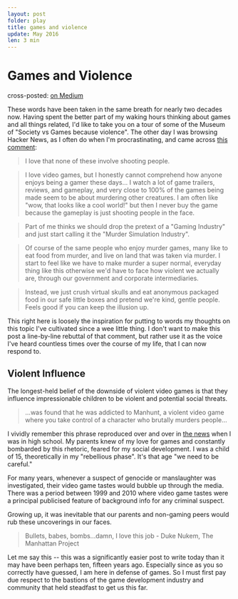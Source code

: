 ```yaml
---
layout: post
folder: play
title: games and violence
update: May 2016
len: 3 min
---
```

# Games and Violence

<div class="essay-subtext">cross-posted: <a href="https://medium.com/@keerthiko">on Medium</a></div>

These words have been taken in the same breath for nearly two decades now. Having spent the better part of my waking hours thinking about games and all things related, I'd like to take you on a tour of some of the Museum of "Society vs Games because violence". The other day I was browsing Hacker News, as I often do when I'm procrastinating, and came across [this comment](https://news.ycombinator.com/item?id=11803712):

> I love that none of these involve shooting people.

> I love video games, but I honestly cannot comprehend how anyone enjoys being a gamer these days... I watch a lot of game trailers, reviews, and gameplay, and very close to 100% of the games being made seem to be about murdering other creatures. I am often like "wow, that looks like a cool world!" but then I never buy the game because the gameplay is just shooting people in the face.

> Part of me thinks we should drop the pretext of a "Gaming Industry" and just start calling it the "Murder Simulation Industry".

> Of course of the same people who enjoy murder games, many like to eat food from murder, and live on land that was taken via murder. I start to feel like we have to make murder a super normal, everyday thing like this otherwise we'd have to face how violent we actually are, through our government and corporate intermediaries.

> Instead, we just crush virtual skulls and eat anonymous packaged food in our safe little boxes and pretend we're kind, gentle people. Feels good if you can keep the illusion up.

This right here is loosely the inspiration for putting to words my thoughts on this topic I've cultivated since a wee little thing. I don't want to make this post a line-by-line rebuttal of that comment, but rather use it as the voice I've heard countless times over the course of my life, that I can now respond to.

## Violent Influence
The longest-held belief of the downside of violent video games is that they influence impressionable children to be violent and potential social threats. 

> ...was found that he was addicted to Manhunt, a violent video game where you take control of a character who brutally murders people...

I vividly remember this phrase reproduced over and over in [the news](http://www.telegraph.co.uk/education/educationnews/4793981/Manhunt-computer-game-is-blamed-for-brutal-killing.html) when I was in high school. My parents knew of my love for games and constantly bombarded by this rhetoric, feared for my social development. I was a child of 15, theoretically in my "rebellious phase". It's that age "we need to be careful."

For many years, whenever a suspect of genocide or manslaughter was investigated, their video game tastes would bubble up through the media. There was a period between 1999 and 2010 where video game tastes were a principal publicised feature of background info for any criminal suspect.

Growing up, it was inevitable that our parents and non-gaming peers would rub these uncoverings in our faces. 

> Bullets, babes, bombs...damn, I love this job
\- Duke Nukem, The Manhattan Project



Let me say this -- this was a significantly easier post to write today than it may have been perhaps ten, fifteen years ago. Especially since as you so correctly have guessed, I am here in defense of games. So I must first pay due respect to the bastions of the game development industry and community that held steadfast to get us this far.




